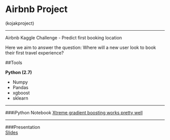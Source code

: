 # Airbnb Project 
(kojakproject)

_________________________________
Airbnb Kaggle Challenge - Predict first booking location
  
Here we aim to answer the question: Where will a new user look to book their first travel experience?

##Tools

**Python (2.7)**

* Numpy
* Pandas
* xgboost
* sklearn

____________________________________________________________

###iPython Notebook
[Xtreme gradient boosting works pretty well](./airbnb/airbnb_kojak.ipynb)

__________________________________

###Presentation  
[Slides](./presentation/airbnb_final_mzhang.pdf)